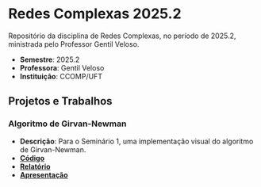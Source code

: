 # Redes Complexas 2025.2

Repositório da disciplina de Redes Complexas, no período de 2025.2, ministrada pelo Professor Gentil Veloso.

- **Semestre**: 2025.2
- **Professora**: Gentil Veloso
- **Instituição**: CCOMP/UFT

## Projetos e Trabalhos

### Algoritmo de Girvan-Newman

-   **Descrição**: Para o Seminário 1, uma implementação visual do algoritmo de Girvan-Newman.
-   **[Código](https://github.com/sophiaprado1/redes-complexas-20252/blob/main/Algoritmo%20de%20Girvan-Newman/Girvan-Newman.py)**
-   **[Relatório](https://github.com/sophiaprado1/redes-complexas-20252/blob/main/Algoritmo%20de%20Girvan-Newman/Relat%C3%B3rio%20Girvan-Newman.pdf)**
-   **[Apresentação](https://www.figma.com/slides/4bSEhHyqogqDzkAJUz0488/Girvan-Newman?node-id=1-337&t=GczRYE4zjmzXlGs2-1)**
